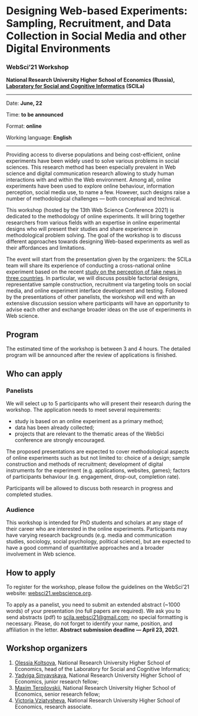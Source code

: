 # Designing Web-based Experiments: Sampling, Recruitment, and Data Collection in Social Media and other Digital Environments

### __WebSci’21 Workshop__

__National Research University Higher School of Economics (Russia),
[Laboratory for Social and Cognitive Informatics](https://scila.hse.ru/en/) (SCILa)__

---

Date: __June, 22__

Time: __to be announced__

Format: __online__

Working language: __English__

---

Providing access to diverse populations and being cost-efficient,
online experiments have been widely used to solve various problems
in social sciences. This research method has been especially
prevalent in Web science and digital communication research allowing
to study human interactions with and within the Web environment.
Among all, online experiments have been used to explore online
behaviour, information perception, social media use, to name a few.
However, such designs raise a number of methodological challenges —
both conceptual and technical.

This workshop (hosted by the 13th Web Science Conference 2021) is
dedicated to the methodology of online experiments. It will bring
together researchers from various fields with an expertise in online
experimental designs who will present their studies and share
experience in methodological problem solving. The goal of the
workshop is to discuss different approaches towards designing
Web-based experiments as well as their affordances and limitations.

The event will start from the presentation given by the
organizers: the SCILa team will share its experience of
conducting a cross-national online experiment based on the
recent [study on the perception of fake news in three countries](https://scila.hse.ru/en/fakenews).
In particular, we will discuss possible factorial designs,
representative sample construction, recruitment via targeting
tools on social media, and online experiment interface
development and testing. Followed by the presentations of other
panelists, the workshop will end with an extensive discussion
session where participants will have an opportunity to advise
each other and exchange broader ideas on the use of experiments
in Web science.

## Program

The estimated time of the workshop is between 3 and 4 hours. The
detailed program will be announced after the review of
applications is finished.

## Who can apply

### Panelists

We will select up to 5 participants who will present their
research during the workshop. The application needs to meet
several requirements:

- study is based on an online experiment as a primary method;
- data has been already collected;
- projects that are relevant to the thematic areas of the WebSci conference are strongly encouraged.

The proposed presentations are expected to cover methodological
aspects of online experiments such as but not limited to: choice
of a design; sample construction and methods of recruitment;
development of digital instruments for the experiment (e.g.
applications, websites, games); factors of participants
behaviour (e.g. engagement, drop-out, completion rate).

Participants will be allowed to discuss both research in
progress and completed studies.

### Audience

This workshop is intended for PhD students and scholars at any
stage of their career who are interested in the online
experiments. Participants may have varying research backgrounds
(e.g. media and communication studies, sociology, social
psychology, political science), but are expected to have a good
command of quantitative approaches and a broader involvement in
Web science. 

## How to apply

To register for the workshop, please follow the guidelines on
the WebSci’21 website: [websci21.webscience.org](https://websci21.webscience.org).

To apply as a panelist, you need to submit an extended abstract (~1000 words) of your presentation (no full papers are required). We ask you to send abstracts (pdf) to scila.websci21@gmail.com; no special formatting is necessary. Please, do not forget to identify your name, position, and affiliation in the letter. __Abstract submission deadline &mdash; April 23, 2021__.

## Workshop organizers

1. [Olessia Koltsova](https://www.hse.ru/en/org/persons/202747), National Research University Higher School of Economics, head of the Laboratory for Social and Cognitive Informatics;
2. [Yadviga Sinyavskaya](https://www.hse.ru/org/persons/130071048), National Research University Higher School of Economics, junior research fellow;
3. [Maxim Terpilovskii](https://www.hse.ru/staff/mterpilowski), National Research University Higher School of Economics, senior research fellow;
4. [Victoria Vziatysheva](https://www.hse.ru/org/persons/254307803), National Research University Higher School of Economics, research associate.
